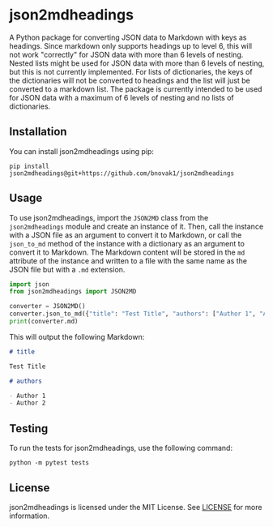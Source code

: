 # json2mdheadings

A Python package for converting JSON data to Markdown with keys as headings. Since markdown only supports headings up to level 6, this will not work "correctly" for JSON data with more than 6 levels of nesting. Nested lists might be used for JSON data with more than 6 levels of nesting, but this is not currently implemented. For lists of dictionaries, the keys of the dictionaries will not be converted to headings and the list will just be converted to a markdown list. The package is currently intended to be used for JSON data with a maximum of 6 levels of nesting and no lists of dictionaries.

## Installation

You can install json2mdheadings using pip:

```shell
pip install json2mdheadings@git+https://github.com/bnovak1/json2mdheadings
```

## Usage

To use json2mdheadings, import the `JSON2MD` class from the `json2mdheadings` module and create an instance of it. Then, call the instance with a JSON file as an argument to convert it to Markdown, or call the `json_to_md` method of the instance with a dictionary as an argument to convert it to Markdown. The Markdown content will be stored in the `md` attribute of the instance and written to a file with the same name as the JSON file but with a `.md` extension.

```python
import json
from json2mdheadings import JSON2MD

converter = JSON2MD()
converter.json_to_md({"title": "Test Title", "authors": ["Author 1", "Author 2"]})
print(converter.md)
```

This will output the following Markdown:

```markdown
# title

Test Title

# authors

- Author 1
- Author 2


```

## Testing

To run the tests for json2mdheadings, use the following command:

```shell
python -m pytest tests
```

## License

json2mdheadings is licensed under the MIT License. See [LICENSE](LICENSE) for more information.
